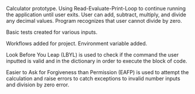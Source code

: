 Calculator prototype.
Using Read-Evaluate-Print-Loop to continue running the application until user exits.
User can add, subtract, multiply, and divide any decimal values.
Program recognizes that user cannot divide by zero.

Basic tests created for various inputs.

Workflows added for project. Environment variable added.

Look Before You Leap (LBYL) is used to check if the command the user inputted is valid and in the dictionary in order to execute the block of code.

Easier to Ask for Forgiveness than Permission (EAFP) is used to attempt the calculation and raise errors to catch exceptions to invalid number inputs and division by zero error.